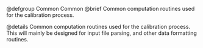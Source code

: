 @defgroup Common Common
@brief Common computation routines used for the calibration process.

@details Common computation routines used for the calibration process. This will
mainly be designed for input file parsing, and other data formatting routines.
